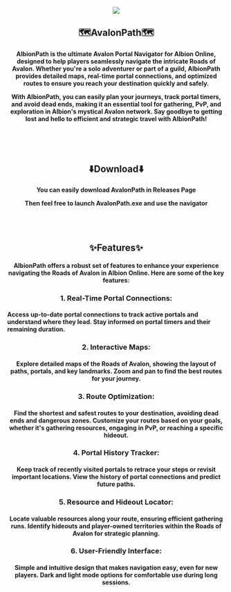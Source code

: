 <p align=center><img src='https://github.com/user-attachments/assets/c47b622e-4763-430f-9759-bec67ecf3670'></p>
<h2 align=center> <b>🗺️AvalonPath🗺️</b> </h2>
<h4 align=center> AlbionPath is the ultimate Avalon Portal Navigator for Albion Online, designed to help players seamlessly navigate the intricate Roads of Avalon. Whether you're a solo adventurer or part of a guild, AlbionPath provides detailed maps, real-time portal connections, and optimized routes to ensure you reach your destination quickly and safely.

With AlbionPath, you can easily plan your journeys, track portal timers, and avoid dead ends, making it an essential tool for gathering, PvP, and exploration in Albion's mystical Avalon network. Say goodbye to getting lost and hello to efficient and strategic travel with AlbionPath! </h4>
<h2></h2><br><br><h2 align=center>⬇️Download⬇️</h2>
<h4 align=center>
You can easily download AvalonPath in Releases Page <p></p>
Then feel free to launch AvalonPath.exe and use the navigator</h4>
<br><br>
<h2 align=center>✨Features✨</h3>
<h4 align=center>AlbionPath offers a robust set of features to enhance your experience navigating the Roads of Avalon in Albion Online. Here are some of the key features:</h4>
<h3 align=center>
1. Real-Time Portal Connections:
</h3><h4>
Access up-to-date portal connections to track active portals and understand where they lead.
Stay informed on portal timers and their remaining duration. </h4>
<h3 align=center>
2. Interactive Maps:
</h3>
<h4 align=center>
Explore detailed maps of the Roads of Avalon, showing the layout of paths, portals, and key landmarks.
Zoom and pan to find the best routes for your journey. </h4>
<h3 align=center>
3. Route Optimization:</h3>
<h4 align=center>
Find the shortest and safest routes to your destination, avoiding dead ends and dangerous zones.
Customize your routes based on your goals, whether it's gathering resources, engaging in PvP, or reaching a specific hideout.</h4>
<h3 align=center>
4. Portal History Tracker:
</h3>
<h4 align=center>
Keep track of recently visited portals to retrace your steps or revisit important locations.
View the history of portal connections and predict future paths.
</h4>
<h3 align=center>
5. Resource and Hideout Locator: </h3><h4 align=center>
Locate valuable resources along your route, ensuring efficient gathering runs.
Identify hideouts and player-owned territories within the Roads of Avalon for strategic planning.</h4>

<h3 align=center>
6. User-Friendly Interface:</h3><h4 align=center>
Simple and intuitive design that makes navigation easy, even for new players.
Dark and light mode options for comfortable use during long sessions.
</h4>

